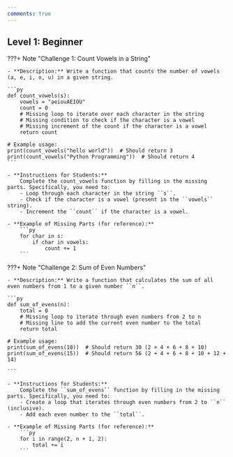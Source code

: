 ```yaml
---
comments: true
---
```


## **Level 1: Beginner**

???+ Note "Challenge 1: Count Vowels in a String"

    - **Description:** Write a function that counts the number of vowels (a, e, i, o, u) in a given string.

    ```py
    def count_vowels(s):
        vowels = "aeiouAEIOU"
        count = 0
        # Missing loop to iterate over each character in the string
        # Missing condition to check if the character is a vowel
        # Missing increment of the count if the character is a vowel
        return count

    # Example usage:
    print(count_vowels("hello world"))  # Should return 3
    print(count_vowels("Python Programming"))  # Should return 4
    ```

    - **Instructions for Students:** 
        Complete the count_vowels function by filling in the missing parts. Specifically, you need to:
        - Loop through each character in the string ``s``.
        - Check if the character is a vowel (present in the ``vowels`` string).
        - Increment the ``count`` if the character is a vowel.
    
    - **Example of Missing Parts (for reference):**
        ```py
        for char in s:
            if char in vowels:
                count += 1
        ```

???+ Note "Challenge 2: Sum of Even Numbers"

    - **Description:** Write a function that calculates the sum of all even numbers from 1 to a given number ``n``.

    ```py
    def sum_of_evens(n):
        total = 0
        # Missing loop to iterate through even numbers from 2 to n
        # Missing line to add the current even number to the total
        return total

    # Example usage:
    print(sum_of_evens(10))  # Should return 30 (2 + 4 + 6 + 8 + 10)
    print(sum_of_evens(15))  # Should return 56 (2 + 4 + 6 + 8 + 10 + 12 + 14)

    ```

    - **Instructions for Students:** 
        Complete the ``sum_of_evens`` function by filling in the missing parts. Specifically, you need to:
        - Create a loop that iterates through even numbers from 2 to ``n`` (inclusive).
        - Add each even number to the ``total``.
    
    - **Example of Missing Parts (for reference):**
        ```py
        for i in range(2, n + 1, 2):
            total += i
        ```





